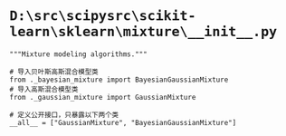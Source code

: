# `D:\src\scipysrc\scikit-learn\sklearn\mixture\__init__.py`

```
"""Mixture modeling algorithms."""

# 导入贝叶斯高斯混合模型类
from ._bayesian_mixture import BayesianGaussianMixture
# 导入高斯混合模型类
from ._gaussian_mixture import GaussianMixture

# 定义公开接口，只暴露以下两个类
__all__ = ["GaussianMixture", "BayesianGaussianMixture"]
```